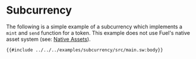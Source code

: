 # Subcurrency

The following is a simple example of a subcurrency which implements a `mint` and `send` function for a token. This example does not use Fuel's native asset system (see: [Native Assets](../blockchain-development/native_assets.md)).

```sway
{{#include ../../../examples/subcurrency/src/main.sw:body}}
```
